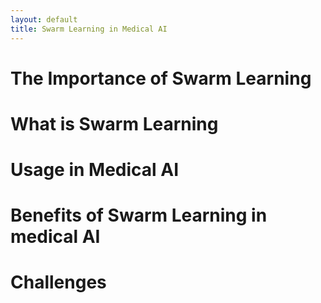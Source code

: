 ```yaml
---
layout: default
title: Swarm Learning in Medical AI
---
```


# The Importance of Swarm Learning

# What is Swarm Learning

# Usage in Medical AI

# Benefits of Swarm Learning in medical AI

# Challenges